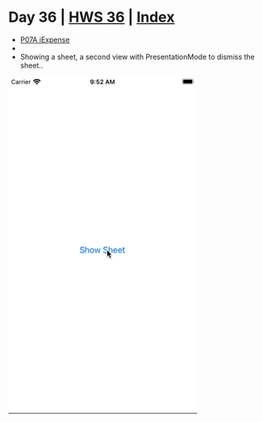 # Day 36 | [HWS 36](https://www.hackingwithswift.com/100/swiftui/36) | [Index](https://github.com/JulesMoorhouse/100DaysOfSwiftUI/blob/main/README.md)

- [P07A iExpense](https://github.com/JulesMoorhouse/100DaysOfSwiftUI/blob/main/P07A%20iExpense/P07A%20iExpense/ContentView.swift)
- 
- Showing a sheet, a second view with PresentationMode to dismiss the sheet..
  
<img src="../Images/day36a.gif">
